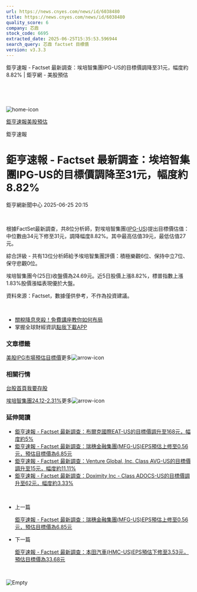 ```yaml
---
url: https://news.cnyes.com/news/id/6038480
title: https://news.cnyes.com/news/id/6038480
quality_score: 6
company: 芯鼎
stock_code: 6695
extracted_date: 2025-06-25T15:35:53.596944
search_query: 芯鼎 factset 目標價
version: v3.3.3
---
```


鉅亨速報 - Factset 最新調查：埃培智集團IPG-US的目標價調降至31元，幅度約8.82% | 鉅亨網 - 美股預估

‌

‌

![home-icon](/assets/icons/breadCrumb/symbol-icon-home.svg)

[鉅亨速報](/news/cat/anue_live)[美股預估](/news/cat/us_forecast)

鉅亨速報

# 鉅亨速報 - Factset 最新調查：埃培智集團IPG-US的目標價調降至31元，幅度約8.82%

鉅亨網新聞中心 2025-06-25 20:15

‌

根據FactSet最新調查，共8位分析師，對埃培智集團([IPG-US](https://invest.cnyes.com/usstock/detail/IPG))提出目標價估值：中位數由34元下修至31元，調降幅度8.82%。其中最高估值39元，最低估值27元。

綜合評級 - 共有13位分析師給予埃培智集團評價：積極樂觀6位、保持中立7位、保守悲觀0位。

埃培智集團今(25日)收盤價為24.69元。近5日股價上漲8.82%，標普指數上漲1.83%股價漲幅表現優於大盤。

資料來源：Factset，數據僅供參考，不作為投資建議。

‌

* [關稅降息夾殺！免費講座教你如何布局](https://events.cnyes.com/rsc2025H2-35584?utm_source=anue&utm_medium=usstocks_end)
* 掌握全球財經資訊[點我下載APP](http://www.cnyes.com/app/?utm_source=mweb&utm_medium=HamMenuBanner&utm_campaign=fixed&utm_content=entr)

### 文章標籤

[美股](https://news.cnyes.com/tag/美股 "美股")[IPG](https://news.cnyes.com/tag/IPG "IPG")[市場預估](https://news.cnyes.com/tag/市場預估 "市場預估")[目標價](https://news.cnyes.com/tag/目標價 "目標價")更多![arrow-icon](/assets/icons/arrows/arrow-down.svg)

### 相關行情

[台股首頁](https://www.cnyes.com/twstock)[我要存股](https://supr.link/8OHaU)

[埃培智集團24.12-2.31%](https://invest.cnyes.com/usstock/detail/IPG)更多![arrow-icon](/assets/icons/arrows/arrow-down.svg)

### 延伸閱讀

* [鉅亨速報 - Factset 最新調查：布爾克國際EAT-US的目標價調升至168元，幅度約5%](/news/id/6038573)
* [鉅亨速報 - Factset 最新調查：瑞穗金融集團(MFG-US)EPS預估上修至0.56元，預估目標價為6.85元](/news/id/6038572)
* [鉅亨速報 - Factset 最新調查：Venture Global, Inc. Class AVG-US的目標價調升至15元，幅度約11.11%](/news/id/6038571)
* [鉅亨速報 - Factset 最新調查：Doximity Inc - Class ADOCS-US的目標價調升至62元，幅度約3.33%](/news/id/6038570)

‌

* 上一篇

  [鉅亨速報 - Factset 最新調查：瑞穗金融集團(MFG-US)EPS預估上修至0.56元，預估目標價為6.85元](/news/id/6038572)
* 下一篇

  [鉅亨速報 - Factset 最新調查：本田汽車(HMC-US)EPS預估下修至3.53元，預估目標價為33.68元](/news/id/6036876)

‌

![Empty](/assets/icons/skeleton/empty-image.svg)

‌